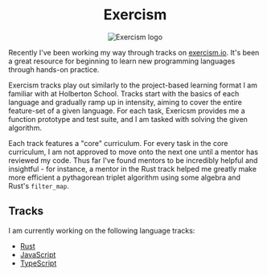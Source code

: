 <h1 align="center">Exercism</h1>

<p align="center">
  <img src="https://assets.exercism.io/assets/logo-white-e3be059a4bfc4bf65f196a12105e9cff389b5a67f2065a0862d4ff6153571ef5.png" alt="Exercism logo">
</p>

Recently I've been working my way through tracks on [exercism.io](./exercism.io).
It's been a great resource for beginning to learn new programming languages
through hands-on practice.

Exercism tracks play out similarly to the project-based learning format I am
familiar with at Holberton School. Tracks start with the basics of each language
and gradually ramp up in intensity, aiming to cover the entire feature-set of a
given language. For each task, Exericsm provides me a function prototype and test
suite, and I am tasked with solving the given algorithm.

Each track features a "core" curriculum. For every task in the core curriculum,
I am not approved to move onto the next one until a mentor has reviewed my code.
Thus far I've found mentors to be incredibly helpful and insightful - for instance,
a mentor in the Rust track helped me greatly make more efficient a pythagorean
triplet algorithm using some algebra and Rust's `filter_map`.

## Tracks

I am currently working on the following language tracks:

* [Rust](./rust)
* [JavaScript](./javascript)
* [TypeScript](./typescript)
